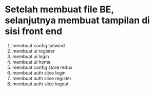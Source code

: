 # Setelah membuat file BE, selanjutnya membuat tampilan di sisi front end 

1. membuat config tailwind
2. membuat ui register
3. membuat ui login
4. membuat ui home 
5. membuat config store redux
6. membuat auth slice login
7. membuat auth slice register
8. membuat auth slice logout